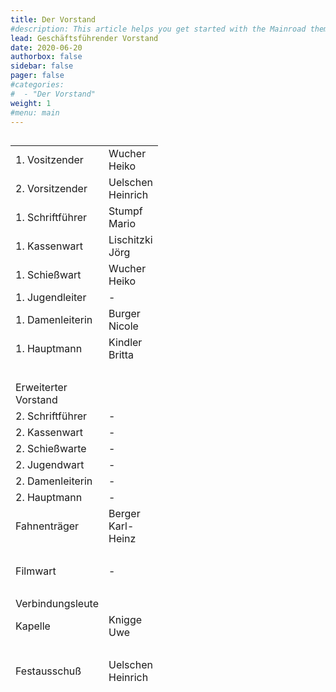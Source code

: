 ```yaml
---
title: Der Vorstand
#description: This article helps you get started with the Mainroad theme, including installation and minimal configuration.
lead: Geschäftsführender Vorstand
date: 2020-06-20
authorbox: false
sidebar: false
pager: false
#categories:
#  - "Der Vorstand"
weight: 1
#menu: main
---
```


<!--more-->

<table border="0" style="width: 500px; height: 863px; float: left;" cellspacing="0" cellpadding="0"><colgroup><col style="width: 100pt;" width="100" /><col style="width: 60pt;" width="80" /></colgroup>
<tbody>
<tr style="height: 12.75pt;">
<td class="xl66" style="height: 17px;"><span style="font-size: 12pt;">1. Vositzender&nbsp;</span></td>
<td class="xl65"><span style="font-size: 16px;">Wucher Heiko</span></td>
</tr>
<tr style="height: 12.75pt;">
<td class="xl66" style="height: 17px;"><span style="font-size: 12pt;">2. Vorsitzender</span></td>
<td class="xl65"><span style="font-size: 12pt;">Uelschen Heinrich</span></td>
</tr>
<tr style="height: 12.75pt;">
<td class="xl66" style="height: 17px;"><span style="font-size: 12pt;">1. Schriftführer</span></td>
<td class="xl65"><span style="font-size: 12pt;">Stumpf Mario</span></td>
</tr>
<tr style="height: 12.75pt;">
<td class="xl66" style="height: 17px;"><span style="font-size: 12pt;">1. Kassenwart</span></td>
<td class="xl65"><span style="font-size: 16px;">Lischitzki Jörg</span></td>
</tr>
<tr style="height: 12.75pt;">
<td class="xl66" style="height: 17px;"><span style="font-size: 12pt;">1. Schießwart</span></td>
<td class="xl65"><span style="font-size: 16px;">Wucher Heiko</span></td>
</tr>
<tr style="height: 12.75pt;">
<td class="xl66" style="height: 17px;"><span style="font-size: 12pt;">1. Jugendleiter</span></td>
<td class="xl65"><span style="font-size: 16px;">-</span></td>
</tr>
<tr style="height: 12.75pt;">
<td class="xl66" style="height: 17px;"><span style="font-size: 12pt;">1. Damenleiterin</span></td>
<td class="xl65"><span style="font-size: 16px;">Burger Nicole</span></td>
</tr>
<tr style="height: 12.75pt;">
<td class="xl66" style="height: 17px;"><span style="font-size: 12pt;">1. Hauptmann</span></td>
<td class="xl65"><span style="font-size: 16px;">Kindler Britta</span></td>
</tr>
<tr style="height: 12.75pt;">
<td class="xl66" style="height: 17px;">&nbsp;</td>
<td class="xl65">&nbsp;</td>
</tr>
<tr style="height: 12.75pt;">
<td class="xl67" style="height: 17px;"><span style="font-size: 12pt;">Erweiterter Vorstand</span></td>
<td class="xl65">&nbsp;</td>
</tr>
<tr style="height: 12.75pt;">
<td class="xl66" style="height: 17px;"><span style="font-size: 12pt;">2. Schriftführer</span></td>
<td class="xl65"><span style="font-size: 12pt;">-</span></td>
</tr>
<tr style="height: 12.75pt;">
<td class="xl66" style="height: 17px;"><span style="font-size: 12pt;">2. Kassenwart</span></td>
<td class="xl68"><span style="font-size: 12pt;">-</span></td>
</tr>
<tr style="height: 12.75pt;">
<td class="xl66" style="height: 17px;"><span style="font-size: 12pt;">2. Schießwarte</span></td>
<td class="xl65"><span style="font-size: 12pt;">-</span></td>
</tr>
<tr style="height: 12.75pt;">
<td class="xl66" style="height: 17px;"><span style="font-size: 12pt;">2. Jugendwart</span></td>
<td class="xl65"><span style="font-size: 16px;">-</span></td>
</tr>
<tr style="height: 12.75pt;">
<td class="xl66" style="height: 17px;"><span style="font-size: 12pt;">2. Damenleiterin</span></td>
<td class="xl65"><span style="font-size: 16px;">-</span></td>
</tr>
<tr style="height: 12.75pt;">
<td class="xl66" style="height: 17px;"><span style="font-size: 12pt;">2. Hauptmann</span></td>
<td class="xl65"><span style="font-size: 16px;">-</span></td>
</tr>
<tr style="height: 12.75pt;">
<td class="xl66" style="height: 17px;"><span style="font-size: 12pt;">Fahnenträger</span></td>
<td class="xl65"><span style="font-size: 12pt;">Berger Karl-Heinz</span></td>
</tr>
<tr style="height: 12.75pt;">
<td class="xl66" style="height: 17px;">&nbsp;</td>
<td class="xl65">&nbsp;</td>
</tr>
<tr style="height: 12.75pt;">
<td class="xl66" style="height: 17px;"><span style="font-size: 16px;">Filmwart</span></td>
<td class="xl65"><span style="font-size: 16px;">-</span></td>
</tr>
<tr style="height: 12.75pt;">
<td class="xl66" style="height: 17px;">&nbsp;</td>
<td class="xl65">&nbsp;</td>
</tr>
<tr style="height: 12.75pt;">
<td class="xl67" style="height: 17px;"><span style="font-size: 12pt;">Verbindungsleute</span></td>
<td class="xl65">&nbsp;</td>
</tr>
<tr style="height: 12.75pt;">
<td class="xl66" style="height: 17px;"><span style="font-size: 12pt;">Kapelle</span></td>
<td class="xl65"><span style="font-size: 12pt;">Knigge Uwe</span></td>
</tr>
<tr style="height: 12.75pt;">
<td class="xl66" style="height: 17px;">&nbsp;</td>
<td class="xl65">&nbsp;</td>
</tr>
<tr style="height: 12.75pt;">
<td class="xl66" style="height: 17px;"><span style="font-size: 12pt;">Festausschuß</span></td>
<td class="xl65"><span style="font-size: 12pt;">Uelschen Heinrich</span></td>
</tr>
<tr style="height: 12.75pt;">
<td class="xl66" style="height: 17px;">&nbsp;</td>
<td class="xl65"><span style="font-size: 16px;">Kindler Britta</span></td>
</tr>
<tr style="height: 12.75pt;">
<td class="xl66" style="height: 17px;">&nbsp;</td>
<td class="xl65"><span style="font-size: 16px;">Uelschen Hermann</span></td>
</tr>
<tr style="height: 12.75pt;">
<td class="xl66" style="height: 17px;">&nbsp;</td>
<td class="xl65">&nbsp;</td>
</tr>
<tr style="height: 12.75pt;">
<td class="xl66" style="height: 17px;">&nbsp;</td>
<td class="xl65">&nbsp;</td>
</tr>
<tr style="height: 12.75pt;">
<td class="xl66" style="height: 17px;">&nbsp;</td>
<td class="xl65">&nbsp;</td>
</tr>
<tr style="height: 12.75pt;">
<td class="xl66" style="height: 17px;"><span style="font-size: 12pt;">Schiebenkieker</span></td>
<td class="xl65"><span style="font-size: 12pt;">Burger Peter</span></td>
</tr>
<tr style="height: 12.75pt;">
<td class="xl66" style="height: 17px;">&nbsp;</td>
<td class="xl65"><span style="font-size: 16px;">-</span></td>
</tr>
<tr style="height: 12.75pt;">
<td class="xl66" style="height: 17px;">&nbsp;</td>
<td class="xl65">&nbsp;</td>
</tr>
</tbody>
</table>
